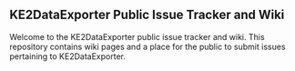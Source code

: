 ## KE2DataExporter Public Issue Tracker and Wiki

Welcome to the KE2DataExporter public issue tracker and wiki.
This repository contains wiki pages and a place for the public to submit issues pertaining to KE2DataExporter.